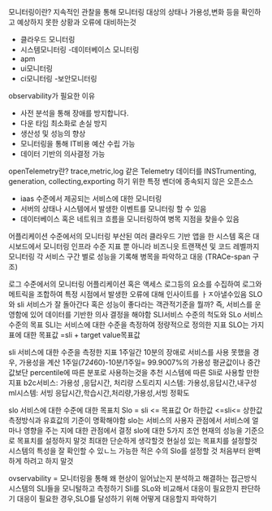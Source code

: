 모니터링이란?
지속적인 관찰을 통해 모니터링 대상의 상태나 가용성,변화 등을 확인하고 예상하지 못한 상황과 오류에 대비하는것

- 클라우드 모니터링
- 시스템모니터링 -데이터베이스 모니터링
- apm
- ui모니터링
- ci모니터링 -보안모니터링

observability가 필요한 이유

- 사전 분석을 통해 장애를 방지합니다.
- 다운 타임 최소화로 손실 방지
- 생산성 및 성능의 향상
- 모니터링을 통해 IT비용 예산 수립 가능
- 데이터 기반의 의사결정 가능

openTelemetry란?
trace,metric,log 같은 Telemetry 데이터를 INSTrumenting, generation, collecting,exporting 하기 위한 특정 벤더에 종속되지 않은 오픈소스

- iaas 수준에서 제공되는 서비스에 대한 모니터링
- 서버의 상태나 시스템에서 발생한 이벤트를 모니터링 할 수 있음
- 데이터베이스 혹은 네트워크 흐름을 모니터링하여 병목 지점을 찾을수 있음

어플리케이션 수준에서의 모니터링
부산된 여러 클라우드 기반 앱을 한 시스템 혹은 대시보드에서 모니터링
인프라 수준 지표 뿐 아니라 비즈니읏 트랜잭션 및 코드 레벨까지 모니터링
각 서비스 구간 별로 성능을 기록해 병목을 파악하고 대응 (TRACe-span 구조)

로그 수준에서의 모니터링
어플리케이션 혹은 액세스 로그등의 요소를 수집하여 로그와 메트릭을 조합하여 특정 시점에서 발생한 오류에 대해 인사이트를 ㅏㅈ아낼수있음
SLO와 sli
서비스가 잘 돌아간다 혹은 성능이 좋다라는 객관적기준을 뭘까?
즉, 서비스를 운영함에 있어 데이터를 기반한 의사 결정을 해야함
SLI서비스 수준의 척도와 SLo 서비스 수준의 목표
SLI는 서비스에 대한 수준을 측정하여 정량적으로 정의한 지표
SLO는 가지표에 대한 목표값 =sli + target value목표값

sli 서비스에 대한 수준을 측정한 지표
1주일간 10분의 장애로 서비스를 사용 못했을 경우, 가용성을 계산
1주일(7*24*60)-10분/1주일= 99.9007%의 가용성
평균값이나 중간 값보단 percentile에 따른 분포로 사용하는것을 추천
시스템에 따른 Sli로 사용할 만한 지표
b2c서비스: 가용성 ,응답시간, 처리량
스토리지 시스템: 가용성,응답시간,내구성
ml시스템: 서빙 응답시간,학습시간,처리량,가용성,서빙 정확도

slo 서비스에 대한 수준에 대한 목표치
Slo = sli <= 목표값 Or 하한값 <=sli<= 상한값
측정방식과 유효값의 기준이 명확해야함
slo는 서비스의 사용자 관점에서 서비스에 얼마나 영향을 주는 지에 대한 관점에서 결정
slo에 대한 5가지 조언
현재의 성능을 기준으로 목표치를 설정하지 말것
최대한 단순하게 생각할것
현실성 있는 목표치를 설정할것
시스템의 특성을 잘 확인할 수 있ㄴ느 가능한 적은 수의 Slo를 설정할 것
처음부터 완벽하게 하려고 하지 말것

ovservability = 모니터링을 통해 왜 현상이 일어났는지 분석하고 해결하는 접근방식
시스템의 SLI들을 모니털하고 측정하기
Sli를 SLo와 비교해서 대응이 필요한지 판단하기
대응이 필요한 경우,SLO를 달성하기 위해 어떻게 대응할지 파악하기
